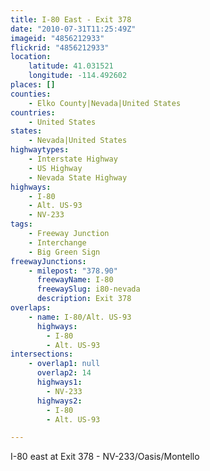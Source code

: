 ```yaml
---
title: I-80 East - Exit 378
date: "2010-07-31T11:25:49Z"
imageid: "4856212933"
flickrid: "4856212933"
location:
    latitude: 41.031521
    longitude: -114.492602
places: []
counties:
    - Elko County|Nevada|United States
countries:
    - United States
states:
    - Nevada|United States
highwaytypes:
    - Interstate Highway
    - US Highway
    - Nevada State Highway
highways:
    - I-80
    - Alt. US-93
    - NV-233
tags:
    - Freeway Junction
    - Interchange
    - Big Green Sign
freewayJunctions:
    - milepost: "378.90"
      freewayName: I-80
      freewaySlug: i80-nevada
      description: Exit 378
overlaps:
    - name: I-80/Alt. US-93
      highways:
        - I-80
        - Alt. US-93
intersections:
    - overlap1: null
      overlap2: 14
      highways1:
        - NV-233
      highways2:
        - I-80
        - Alt. US-93

---
```

I-80 east at Exit 378 - NV-233/Oasis/Montello